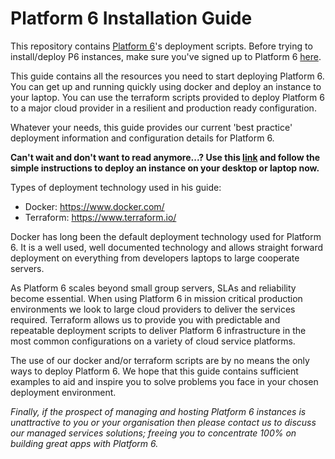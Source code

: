 # Platform 6 Installation Guide

This repository contains [Platform 6](https://documentation.amalto.com/platform6/latest/)'s deployment scripts.
Before trying to install/deploy P6 instances, make sure you've signed up to Platform 6 [here](https://signup.console.platform6.io).

This guide contains all the resources you need to start deploying Platform 6.  You can get up and running quickly using docker and deploy an instance to your laptop.
You can use the terraform scripts provided to deploy Platform 6 to a major cloud provider in a resilient and production ready configuration.

Whatever your needs, this guide provides our current 'best practice' deployment information and configuration details for Platform 6. 

**Can't wait and don't want to read anymore...? Use this [link](./docker-compose/README.md) and follow the simple instructions to deploy an instance on your desktop or laptop now.**

Types of deployment technology used in his guide:

- Docker: https://www.docker.com/
- Terraform: https://www.terraform.io/

Docker has long been the default deployment technology used for Platform 6.  It is a well used, well documented technology and allows straight forward deployment on everything from developers laptops to large cooperate servers.

As Platform 6 scales beyond small group servers, SLAs and reliability become essential. When using Platform 6 in mission critical production environments we look to large cloud providers to deliver the services required.
Terraform allows us to provide you with predictable and repeatable deployment scripts to deliver Platform 6 infrastructure in the most common configurations on a variety of cloud service platforms. 

The use of our docker and/or terraform scripts are by no means the only ways to deploy Platform 6.  We hope that this guide contains sufficient examples to aid and inspire you to solve problems you face in your chosen deployment environment.

_Finally, if the prospect of managing and hosting Platform 6 instances is unattractive to you or your organisation then please contact us to discuss our managed services solutions; freeing you to concentrate 100% on building great apps with Platform 6._    